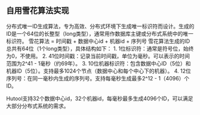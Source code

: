 ## 自用雪花算法实现
分布式唯一ID生成算法，专为高效、分布式环境下生成唯一标识符而设计。生成的ID是一个64位的长整型（long类型），通常用作数据库主键或分布式系统中的唯一标识符。
雪花算法 = 时间戳 + 数据中心id + 机器id + 序列号
雪花算法生成的ID总共有64位（1个long类型），具体结构如下：
    1. 1位标识符：通常是符号位，始终为0，不使用。
    2. 41位时间戳：记录当前时间戳，单位为毫秒。可以表示的时间范围为2^41 - 1毫秒（约69年）。
    3. 10位机器标识符：包含数据中心ID（5位）和机器ID（5位）。支持最多1024个节点（数据中心和每个中心下的机器）。
    4. 12位序列号：在同一毫秒内生成的序列号。支持每毫秒生成最多2^12 - 1（4096）个ID。

Hutool支持32个数据中心id，32个机器id，每毫秒最多生成4096个ID，可以满足大部分分布式系统的需求。

